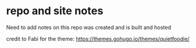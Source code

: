 # repo and site notes

Need to add notes on this repo was created and is built and hosted

credit to Fabi for the theme:  https://themes.gohugo.io/themes/quietfoodie/
